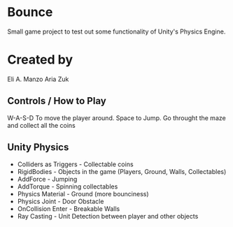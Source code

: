 # Bounce
Small game project to test out some functionality of Unity's Physics Engine.

# Created by
Eli A. Manzo
Aria Zuk

## Controls / How to Play
W-A-S-D To move the player around.
Space to Jump.
Go throught the maze and collect all the coins

## Unity Physics
* Colliders as Triggers - Collectable coins
* RigidBodies - Objects in the game (Players, Ground, Walls, Collectables)
* AddForce - Jumping
* AddTorque - Spinning collectables
* Physics Material - Ground (more bounciness)
* Physics Joint - Door Obstacle
* OnCollision Enter - Breakable Walls
* Ray Casting - Unit Detection between player and other objects